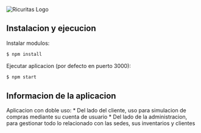 ![Ricuritas Logo](https://res.cloudinary.com/kentruri/image/upload/v1615312416/LogoGithub_hwf3yy.png)

## Instalacion y ejecucion

Instalar modulos: 
```bash
$ npm install
```
Ejecutar aplicacion (por defecto en puerto 3000):
```bash
$ npm start
```
## Informacion de la aplicacion
   Aplicacion con doble uso:
      * Del lado del cliente, uso para simulacion de compras mediante su cuenta de usuario
      * Del lado de la administracion, para gestionar todo lo relacionado con las sedes, sus inventarios y clientes
